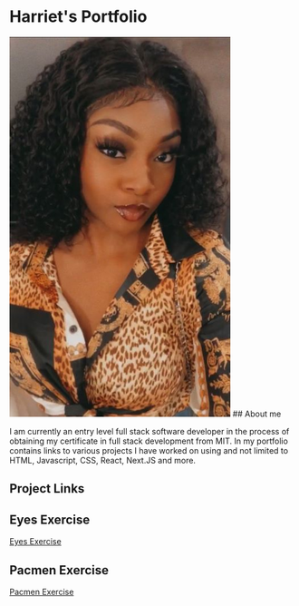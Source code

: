 # Harriet's Portfolio
<img src = "./obehi.jpg"/>
## About me
<p>I am currently an entry level full stack software developer in the process of obtaining my certificate in full stack development from MIT. In my portfolio contains links to various projects I have worked on using and not limited to HTML, Javascript, CSS, React, Next.JS and more.</p>

## Project Links
## Eyes Exercise
<a href = 'https://harrietebozele.github.io/eye-exercise/'>Eyes Exercise</a>
## Pacmen Exercise
<a href = 'https://harrietebozele.github.io/Pacmen-Exercise/'>Pacmen Exercise</a>

